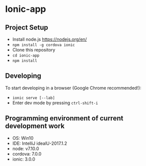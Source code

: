 # Ionic-app

## Project Setup
- Install node.js https://nodejs.org/en/
- ```npm install -g cordova ionic```
- Clone this repository
- ```cd ionic-app```
- ```npm install```

## Developing
To start developing in a browser (Google Chrome recommended!):
- ```ionic serve [--lab]```
- Enter dev mode by pressing ```ctrl-shift-i```

## Programming environment of current development work
- OS: Win10
- IDE: IntelliJ idealU-2017.1.2
- node: v7.10.0
- cordova: 7.0.0
- ionic: 3.0.0
